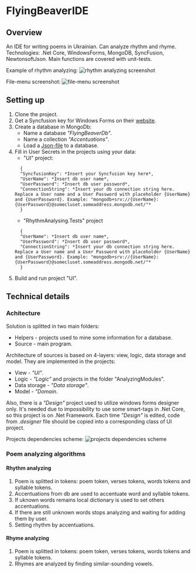 # FlyingBeaverIDE
## Overview
An IDE for writing poems in Ukrainian. Can analyze rhythm and rhyme. Technologies: .Net Core, WindowsForms, MongoDB, SyncFusion, NewtonsoftJson. Main functions are covered with unit-tests.

Example of rhythm analyzing:
![rhythm analyzing screenshot](https://github.com/IcticStep/FlyingBeaverIDE/assets/59373161/5721a4a5-72d9-4378-b23d-f7fb68c7be20)

File-menu screenshot:
![file-menu screenshot](https://github.com/IcticStep/FlyingBeaverIDE/assets/59373161/f42edb8f-7d5f-41cb-9065-459abdac6b3b)


## Setting up
1. Clone the project.
2. Get a Syncfusion key for Windows Forms on their [website](https://www.syncfusion.com/winforms-ui-controls).
3. Create a database in MongoDb:
    - Name a database *"FlyingBeaverDb"*.
    - Name a collection *"Accentuations"*.
    - Load a [Json-file](https://drive.google.com/file/d/1h4OWr1dBinBDbhhbqLcGn2A14Sm4L2xn/view?usp=sharing) to a database.   
4. Fill in User Secrets in the projects using your data: 
    - "UI" project:
    ```
      {
      "SyncfusionKey": *Insert your Syncfusion key here*,
      "UserName": *Insert db user name*,
      "UserPassword": *Insert db user password*,
      "ConnectionString": *Insert your db connection string here. Replace a User name and a User Password with placeholder {UserName} and {UserPassword}. Example: "mongodb+srv://{UserName}:{UserPassword}@somecluset.someaddress.mongodb.net/"* 
      }
    ```
    - "RhythmAnalysing.Tests" project
    ```
      {
      "UserName": *Insert db user name*,
      "UserPassword": *Insert db user password*,
      "ConnectionString": *Insert your db connection string here. Replace a User name and a User Password with placeholder {UserName} and {UserPassword}. Example: "mongodb+srv://{UserName}:{UserPassword}@somecluset.someaddress.mongodb.net/"*
      }
    ```
5. Build and run project "UI".

## Technical details
### Achitecture
Solution is splitted in two main folders:
- Helpers - projects used to mine some information for a database.
- Source - main program.

Architecture of sources is based on 4-layers: view, logic, data storage and model. They are implemented in the projects:
- View - *"UI"*.
- Logic - *"Logic"* and projects in the folder "AnalyzingModules".
- Data storage - *"Data storage"*.
- Model - *"Domain*.

Also, there is a *"Design"* project used to utilize windows forms designer only. It's needed due to impossibility to use some smart-tags in .Net Core, so this project is on .Net Framework. Each time *"Design"* is edited, code from *.designer* file should be copied into a corresponding class of UI project.

Projects dependencies scheme:
![projects dependencies scheme](https://github.com/IcticStep/FlyingBeaverIDE/assets/59373161/18c34d9c-a89a-4e35-89b4-8f50a3fe72f2)

### Poem analyzing algorithms
#### Rhythm analyzing
1. Poem is splitted in tokens: poem token, verses tokens, words tokens and syllable tokens.
2. Accentuations from db are used to accentuate word and syllable tokens.
3. If uknown words remains local dictionary is used to set others accentuations.
4. If there are still unknown words stops analyzing and waiting for adding them by user.
5. Setting rhythm by accentuations.

#### Rhyme analyzing
1. Poem is splitted in tokens: poem token, verses tokens, words tokens and syllable tokens.
2. Rhymes are analyzed by finding similar-sounding vowels.
